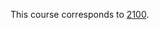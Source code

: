 This course corresponds to [2100](https://github.com/rosslaird/kwantlen/blob/master/IDEA/2100/2100.md).
